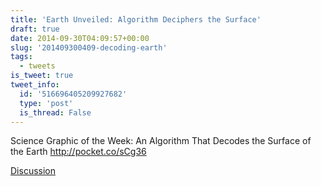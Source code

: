 ```yaml
---
title: 'Earth Unveiled: Algorithm Deciphers the Surface'
draft: true
date: 2014-09-30T04:09:57+00:00
slug: '201409300409-decoding-earth'
tags:
  - tweets
is_tweet: true
tweet_info:
  id: '516696405209927682'
  type: 'post'
  is_thread: False
---
```




Science Graphic of the Week: An Algorithm That Decodes the Surface of the Earth <http://pocket.co/sCg36>

[Discussion](https://x.com/sytelus/status/516696405209927682)
